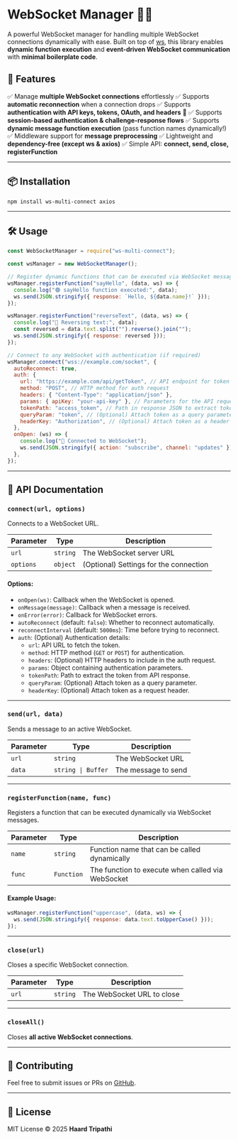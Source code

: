 <!-- # WebSocket Manager 🔗🔥

A simple WebSocket manager for handling multiple WebSocket connections with ease.\
Built on top of [ws](https://www.npmjs.com/package/ws), this library allows you to connect, manage, and send messages with **minimal boilerplate code**.

## 🚀 Features

✅ Manage **multiple WebSocket connections** effortlessly\
✅ Supports **automatic reconnection** when a connection drops\
✅ Supports **authentication with API keys, tokens, and headers** 🔑\
✅ Supports **session-based authentication & challenge-response flows**\
✅ Lightweight and **dependency-free (except ws)**\
✅ Simple API: **connect, send, close**

---

## 📦 Installation

```sh
npm install ws-multi-connect
```

---

## 🛠️ Usage

```javascript
const WebSocketManager = require("ws-multi-connect");

const wsManager = new WebSocketManager();

// Connect to any WebSocket with authentication (if required)
wsManager.connect("wss://example.com/socket", {
  autoReconnect: true,
  auth: {
    url: "https://example.com/api/getToken", // API endpoint for token retrieval
    params: { apiKey: "your-api-key" }, // Parameters for the API request
    tokenPath: "access_token", // Path in response JSON to extract token
    queryParam: "token", // (Optional) Attach token as a query parameter
    headerKey: "Authorization", // (Optional) Attach token as a header
  },
  onOpen: (ws) => {
    console.log("🔗 Connected to WebSocket");

    // Example: Sending a subscription message
    const subscribeMessage = { action: "subscribe", channel: "updates" };
    console.log(
      "📤 Sending subscription message:",
      JSON.stringify(subscribeMessage)
    );
    ws.send(JSON.stringify(subscribeMessage));
  },
  onMessage: (msg) => {
    console.log("📩 Received data:", msg.toString());
  },
});
```

---

## 📜 API Documentation

### `connect(url, options)`

Connects to a WebSocket URL.

| Parameter | Type     | Description                            |
| --------- | -------- | -------------------------------------- |
| `url`     | `string` | The WebSocket server URL               |
| `options` | `object` | (Optional) Settings for the connection |

#### **Options:**

- `onOpen(ws)`: Callback when the WebSocket is opened.
- `onMessage(message)`: Callback when a message is received.
- `onError(error)`: Callback for WebSocket errors.
- `autoReconnect` (default: `false`): Whether to reconnect automatically.
- `reconnectInterval` (default: `5000ms`): Time before trying to reconnect.
- `auth`: (Optional) Authentication details:
  - `url`: API URL to fetch the token.
  - `params`: Object containing authentication parameters.
  - `tokenPath`: Path to extract the token from API response.
  - `queryParam`: (Optional) Attach token as a query parameter.
  - `headerKey`: (Optional) Attach token as a request header.

---

### `send(url, data)`

Sends a message to an active WebSocket.

| Parameter | Type               | Description         |
| --------- | ------------------ | ------------------- |
| `url`     | `string`           | The WebSocket URL   |
| `data`    | `string \| Buffer` | The message to send |

---

### `close(url)`

Closes a specific WebSocket connection.

| Parameter | Type     | Description                |
| --------- | -------- | -------------------------- |
| `url`     | `string` | The WebSocket URL to close |

---

### `closeAll()`

Closes **all active WebSocket connections**.

---

## 🤝 Contributing

Feel free to submit issues or PRs on [GitHub](https://github.com/Haardtripathi/ws-multi-connect).

---

## 📄 License

MIT License © 2025 **Haard Tripathi** -->

# WebSocket Manager 🔗🔥

A powerful WebSocket manager for handling multiple WebSocket connections dynamically with ease.
Built on top of [ws](https://www.npmjs.com/package/ws), this library enables **dynamic function execution** and **event-driven WebSocket communication** with **minimal boilerplate code**.

## 🚀 Features

✅ Manage **multiple WebSocket connections** effortlessly
✅ Supports **automatic reconnection** when a connection drops
✅ Supports **authentication with API keys, tokens, OAuth, and headers** 🔑
✅ Supports **session-based authentication & challenge-response flows**
✅ Supports **dynamic message function execution** (pass function names dynamically!)
✅ Middleware support for **message preprocessing**
✅ Lightweight and **dependency-free (except ws & axios)**
✅ Simple API: **connect, send, close, registerFunction**

---

## 📦 Installation

```sh
npm install ws-multi-connect axios
```

---

## 🛠️ Usage

```javascript
const WebSocketManager = require("ws-multi-connect");

const wsManager = new WebSocketManager();

// Register dynamic functions that can be executed via WebSocket messages
wsManager.registerFunction("sayHello", (data, ws) => {
  console.log("🟢 sayHello function executed:", data);
  ws.send(JSON.stringify({ response: `Hello, ${data.name}!` }));
});

wsManager.registerFunction("reverseText", (data, ws) => {
  console.log("🔁 Reversing text:", data);
  const reversed = data.text.split("").reverse().join("");
  ws.send(JSON.stringify({ response: reversed }));
});

// Connect to any WebSocket with authentication (if required)
wsManager.connect("wss://example.com/socket", {
  autoReconnect: true,
  auth: {
    url: "https://example.com/api/getToken", // API endpoint for token retrieval
    method: "POST", // HTTP method for auth request
    headers: { "Content-Type": "application/json" },
    params: { apiKey: "your-api-key" }, // Parameters for the API request
    tokenPath: "access_token", // Path in response JSON to extract token
    queryParam: "token", // (Optional) Attach token as a query parameter
    headerKey: "Authorization", // (Optional) Attach token as a header
  },
  onOpen: (ws) => {
    console.log("🔗 Connected to WebSocket");
    ws.send(JSON.stringify({ action: "subscribe", channel: "updates" }));
  },
});
```

---

## 📜 API Documentation

### `connect(url, options)`

Connects to a WebSocket URL.

| Parameter | Type     | Description                            |
| --------- | -------- | -------------------------------------- |
| `url`     | `string` | The WebSocket server URL               |
| `options` | `object` | (Optional) Settings for the connection |

#### **Options:**

- `onOpen(ws)`: Callback when the WebSocket is opened.
- `onMessage(message)`: Callback when a message is received.
- `onError(error)`: Callback for WebSocket errors.
- `autoReconnect` (default: `false`): Whether to reconnect automatically.
- `reconnectInterval` (default: `5000ms`): Time before trying to reconnect.
- `auth`: (Optional) Authentication details:
  - `url`: API URL to fetch the token.
  - `method`: HTTP method (`GET` or `POST`) for authentication.
  - `headers`: (Optional) HTTP headers to include in the auth request.
  - `params`: Object containing authentication parameters.
  - `tokenPath`: Path to extract the token from API response.
  - `queryParam`: (Optional) Attach token as a query parameter.
  - `headerKey`: (Optional) Attach token as a request header.

---

### `send(url, data)`

Sends a message to an active WebSocket.

| Parameter | Type               | Description         |
| --------- | ------------------ | ------------------- |
| `url`     | `string`           | The WebSocket URL   |
| `data`    | `string \| Buffer` | The message to send |

---

### `registerFunction(name, func)`

Registers a function that can be executed dynamically via WebSocket messages.

| Parameter | Type       | Description                                       |
| --------- | ---------- | ------------------------------------------------- |
| `name`    | `string`   | Function name that can be called dynamically      |
| `func`    | `Function` | The function to execute when called via WebSocket |

#### **Example Usage:**

```javascript
wsManager.registerFunction("uppercase", (data, ws) => {
  ws.send(JSON.stringify({ response: data.text.toUpperCase() }));
});
```

---

### `close(url)`

Closes a specific WebSocket connection.

| Parameter | Type     | Description                |
| --------- | -------- | -------------------------- |
| `url`     | `string` | The WebSocket URL to close |

---

### `closeAll()`

Closes **all active WebSocket connections**.

---

## 🤝 Contributing

Feel free to submit issues or PRs on [GitHub](https://github.com/Haardtripathi/ws-multi-connect).

---

## 📄 License

MIT License © 2025 **Haard Tripathi**
